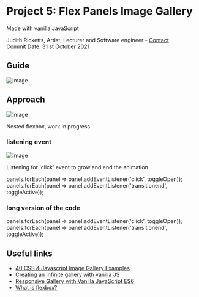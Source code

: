 ##
# Project 5: Flex Panels Image Gallery
Made with vanilla JavaScript

Judith Ricketts, Artist, Lecturer and Software engineer - [Contact](https://lovespictures.com/)  
Commit Date: 31 st October 2021

## Guide

<!-- Javascript array methods are arrays forming a data structure containing list of elements which store multiple values in a single variable. The strength of JavaScript arrays lies in the array methods which are built-in functions we can apply to our arrays.  Each method has a unique function that performs a change or calculation to our array, saving having to write common functions from scratch. -->

![image](https://user-images.githubusercontent.com/25634451/139583986-0abf4818-03ae-43f5-b326-fb936e86b74d.png)
  
## Approach

![image](https://user-images.githubusercontent.com/25634451/139527566-d4ca18eb-0629-4cbf-91ec-254eb1f6bfab.png)
<!-- after stage 10 in the code  -->
Nested flexbox, work in progress 

<!-- elements -->
### listening event 

![image](https://user-images.githubusercontent.com/25634451/139581859-7ef6532b-e778-4c65-a7a2-5c0c71a413bb.png)
<!-- after stage 18 in the code  -->
Listening for 'click' event to grow and end the animation 

<!-- elements -->
<!-- elements -->
 panels.forEach(panel => panel.addEventListener('click', toggleOpen));
   panels.forEach(panel => panel.addEventListener('transitionend', toggleActive));
<!-- elements -->

<!-- elements -->
### long version of the code 
 panels.forEach(panel => panel.addEventListener('click', toggleOpen));
   panels.forEach(panel => panel.addEventListener('transitionend', toggleActive));
<!-- elements -->
<!-- elements -->
 
 
## Useful links
* [40 CSS & Javascript Image Gallery Examples](https://bashooka.com/coding/css-javascript-image-gallery-examples/) 
* [Creating an infinite gallery with vanilla JS](https://weareferal.com/blog/creating-an-infinite-gallery-with-vanilla-js) 
* [Responsive Gallery with Vanilla JavaScript ES6](https://itsgus.dev/2021/vanilla-javascript-gallery)
* [What is flexbox?](https://flexbox.io/)


<!-- A List of JavaScript Array Methods -->
<!-- guide  https://github.com/nitishdayal/JavaScript30 -->
<!-- formatting read.me https://docs.github.com/en/github/writing-on-github/getting-started-with-writing-and-formatting-on-github/basic-writing-and-formatting-syntax -->
